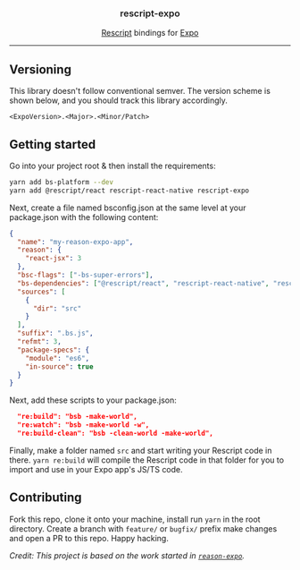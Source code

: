 <h3 align="center" style="font-weight:600">
  rescript-expo
</h3>

<p align="center">
  <a href="https://rescript-lang.org/">Rescript</a> bindings for <a href="https://expo.io">Expo</a>
</p>

---

## Versioning

This library doesn't follow conventional semver. The version scheme is shown below, and you should track this library accordingly.

`<ExpoVersion>.<Major>.<Minor/Patch>`

## Getting started

Go into your project root & then install the requirements:

```bash
yarn add bs-platform --dev
yarn add @rescript/react rescript-react-native rescript-expo
```

Next, create a file named bsconfig.json at the same level at your package.json with the following content:

```json
{
  "name": "my-reason-expo-app",
  "reason": {
    "react-jsx": 3
  },
  "bsc-flags": ["-bs-super-errors"],
  "bs-dependencies": ["@rescript/react", "rescript-react-native", "rescript-expo"],
  "sources": [
    {
      "dir": "src"
    }
  ],
  "suffix": ".bs.js",
  "refmt": 3,
  "package-specs": {
    "module": "es6",
    "in-source": true
  }
}
```

Next, add these scripts to your package.json:

```json
  "re:build": "bsb -make-world",
  "re:watch": "bsb -make-world -w",
  "re:build-clean": "bsb -clean-world -make-world",
```

Finally, make a folder named `src` and start writing your Rescript code in there. `yarn re:build` will compile the Rescript code in that folder for you to import and use in your Expo app's JS/TS code.

## Contributing

Fork this repo, clone it onto your machine, install run `yarn` in the root directory. 
Create a branch with `feature/` or `bugfix/` prefix make changes and open a PR to this repo.
Happy hacking.

_Credit: This project is based on the work started in [`reason-expo`](https://github.com/draftbit/reason-expo)._
